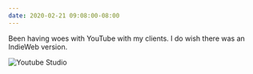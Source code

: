 ```yaml
---
date: 2020-02-21 09:08:00-08:00
---
```


Been having woes with YouTube with my clients. I do wish there was an IndieWeb version.

![Youtube Studio](https://kjaymiller.s3-us-west-2.amazonaws.com/images/CleanShot-2020-02-21-at-09.02.15-2x.png)
